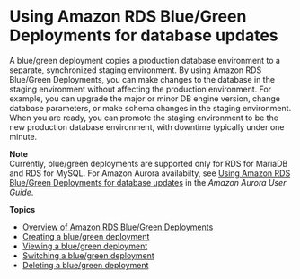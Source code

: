 # Using Amazon RDS Blue/Green Deployments for database updates<a name="blue-green-deployments"></a>

A blue/green deployment copies a production database environment to a separate, synchronized staging environment\. By using Amazon RDS Blue/Green Deployments, you can make changes to the database in the staging environment without affecting the production environment\. For example, you can upgrade the major or minor DB engine version, change database parameters, or make schema changes in the staging environment\. When you are ready, you can promote the staging environment to be the new production database environment, with downtime typically under one minute\.

**Note**  
Currently, blue/green deployments are supported only for RDS for MariaDB and RDS for MySQL\. For Amazon Aurora availabilty, see [Using Amazon RDS Blue/Green Deployments for database updates](https://docs.aws.amazon.com/AmazonRDS/latest/AuroraUserGuide/blue-green-deployments.html) in the *Amazon Aurora User Guide*\. 

**Topics**
+ [Overview of Amazon RDS Blue/Green Deployments](blue-green-deployments-overview.md)
+ [Creating a blue/green deployment](blue-green-deployments-creating.md)
+ [Viewing a blue/green deployment](blue-green-deployments-viewing.md)
+ [Switching a blue/green deployment](blue-green-deployments-switching.md)
+ [Deleting a blue/green deployment](blue-green-deployments-deleting.md)